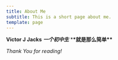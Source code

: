 ```yaml
---
title: About Me
subtitle: This is a short page about me.
template: page
---
```


**Victor J Jacks**
**_一个初中生_** \***\*就是那么简单\*\***

_Thank You for reading!_
